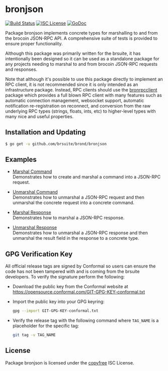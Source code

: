 bronjson
=======

[![Build Status](https://travis-ci.org/brsuite/brond.png?branch=master)](https://travis-ci.org/brsuite/brond)
[![ISC License](http://img.shields.io/badge/license-ISC-blue.svg)](http://copyfree.org)
[![GoDoc](https://img.shields.io/badge/godoc-reference-blue.svg)](http://godoc.org/github.com/brsuite/brond/bronjson)

Package bronjson implements concrete types for marshalling to and from the
brocoin JSON-RPC API.  A comprehensive suite of tests is provided to ensure
proper functionality.

Although this package was primarily written for the brsuite, it has
intentionally been designed so it can be used as a standalone package for any
projects needing to marshal to and from brocoin JSON-RPC requests and responses.

Note that although it's possible to use this package directly to implement an
RPC client, it is not recommended since it is only intended as an infrastructure
package.  Instead, RPC clients should use the
[bronrpcclient](https://github.com/brsuite/bronrpcclient) package which provides
a full blown RPC client with many features such as automatic connection
management, websocket support, automatic notification re-registration on
reconnect, and conversion from the raw underlying RPC types (strings, floats,
ints, etc) to higher-level types with many nice and useful properties.

## Installation and Updating

```bash
$ go get -u github.com/brsuite/brond/bronjson
```

## Examples

* [Marshal Command](http://godoc.org/github.com/brsuite/brond/bronjson#example-MarshalCmd)  
  Demonstrates how to create and marshal a command into a JSON-RPC request.

* [Unmarshal Command](http://godoc.org/github.com/brsuite/brond/bronjson#example-UnmarshalCmd)  
  Demonstrates how to unmarshal a JSON-RPC request and then unmarshal the
  concrete request into a concrete command.

* [Marshal Response](http://godoc.org/github.com/brsuite/brond/bronjson#example-MarshalResponse)  
  Demonstrates how to marshal a JSON-RPC response.

* [Unmarshal Response](http://godoc.org/github.com/brsuite/brond/bronjson#example-package--UnmarshalResponse)  
  Demonstrates how to unmarshal a JSON-RPC response and then unmarshal the
  result field in the response to a concrete type.

## GPG Verification Key

All official release tags are signed by Conformal so users can ensure the code
has not been tampered with and is coming from the brsuite developers.  To
verify the signature perform the following:

- Download the public key from the Conformal website at
  https://opensource.conformal.com/GIT-GPG-KEY-conformal.txt

- Import the public key into your GPG keyring:
  ```bash
  gpg --import GIT-GPG-KEY-conformal.txt
  ```

- Verify the release tag with the following command where `TAG_NAME` is a
  placeholder for the specific tag:
  ```bash
  git tag -v TAG_NAME
  ```

## License

Package bronjson is licensed under the [copyfree](http://copyfree.org) ISC
License.
